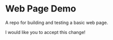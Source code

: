 # Web Page Demo

A repo for building and testing a basic web page.

I would like you to accept this change!